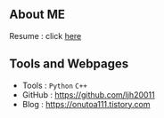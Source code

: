 <!--
**ljh20011/ljh20011** is a ✨ _special_ ✨ repository because its `README.md` (this file) appears on your GitHub profile.

Here are some ideas to get you started:

- 🔭 I’m currently working on ...
- 🌱 I’m currently learning ...
- 👯 I’m looking to collaborate on ...
- 🤔 I’m looking for help with ...
- 💬 Ask me about ...
- 📫 How to reach me: ...
- 😄 Pronouns: ...
- ⚡ Fun fact: ...
-->
## About ME

Resume :  click [here](https://github.com/ljh20011/Resume/blob/main/README.md)

## Tools and Webpages

- Tools : `Python` `C++`
- GitHub : <https://github.com/ljh20011>
- Blog : <https://onutoa111.tistory.com>
